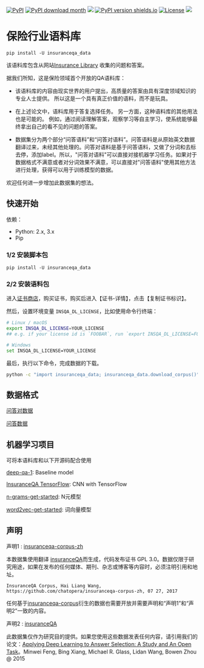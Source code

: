 [![PyPI](https://img.shields.io/pypi/v/insuranceqa_data.svg)](https://pypi.python.org/pypi/insuranceqa_data) [![PyPI download month](https://img.shields.io/pypi/dm/insuranceqa_data.svg)](https://pypi.python.org/pypi/insuranceqa_data/) [![](https://img.shields.io/pypi/pyversions/insuranceqa_data.svg)](https://pypi.org/pypi/insuranceqa_data/) [![PyPI version shields.io](https://img.shields.io/pypi/v/insuranceqa_data.svg)](https://pypi.python.org/pypi/insuranceqa_data/) [![License](https://cdndownload2.chatopera.com/cskefu/licenses/chunsong1.0.svg)](https://www.cskefu.com/licenses/v1.html "开源许可协议") [![](https://img.shields.io/pypi/format/insuranceqa_data.svg)](https://pypi.org/pypi/insuranceqa_data/)

# 保险行业语料库

```
pip install -U insuranceqa_data
```

该语料库包含从网站[Insurance Library](http://www.insurancelibrary.com/) 收集的问题和答案。

据我们所知，这是保险领域首个开放的QA语料库：

* 该语料库的内容由现实世界的用户提出，高质量的答案由具有深度领域知识的专业人士提供。 所以这是一个具有真正价值的语料，而不是玩具。

* 在上述论文中，语料库用于答复选择任务。 另一方面，这种语料库的其他用法也是可能的。 例如，通过阅读理解答案，观察学习等自主学习，使系统能够最终拿出自己的看不见的问题的答案。

* 数据集分为两个部分“问答语料”和“问答对语料”。问答语料是从原始英文数据翻译过来，未经其他处理的。问答对语料是基于问答语料，又做了分词和去标去停，添加label。所以，"问答对语料"可以直接对接机器学习任务。如果对于数据格式不满意或者对分词效果不满意，可以直接对"问答语料"使用其他方法进行处理，获得可以用于训练模型的数据。

欢迎任何进一步增加此数据集的想法。

## 快速开始

依赖：

* Python: 2.x, 3.x
* Pip

### 1/2 安装脚本包

```
pip install -U insuranceqa_data
```

### 2/2 安装语料包

进入[证书商店](https://store.chatopera.com/product/insqa001)，购买证书，购买后进入【证书-详情】，点击【复制证书标识】。

然后，设置环境变量 `INSQA_DL_LICENSE`，比如使用命令行终端：

```bash
# Linux / macOS
export INSQA_DL_LICENSE=YOUR_LICENSE
## e.g. if your license id is `FOOBAR`, run `export INSQA_DL_LICENSE=FOOBAR`

# Windows
set INSQA_DL_LICENSE=YOUR_LICENSE
```

最后，执行以下命令，完成数据的下载。

```bash
python -c "import insuranceqa_data; insuranceqa_data.download_corpus()"
```


## 数据格式

[问答对数据](https://github.com/chatopera/insuranceqa-corpus-zh/wiki/%E9%97%AE%E7%AD%94%E5%AF%B9%E6%95%B0%E6%8D%AE)

[问答数据](https://github.com/chatopera/insuranceqa-corpus-zh/wiki/%E9%97%AE%E7%AD%94%E8%AF%AD%E6%96%99)

## 机器学习项目

可将本语料库和以下开源码配合使用


[deep-qa-1](https://github.com/chatopera/insuranceqa-corpus-zh/tree/release/deep_qa_1): Baseline model

[InsuranceQA TensorFlow](https://github.com/l11x0m7/InsuranceQA_zh): CNN with TensorFlow

[n-grams-get-started](https://github.com/Samurais/n-grams-get-started): N元模型

[word2vec-get-started](https://github.com/Samurais/word2vec-get-started): 词向量模型


## 声明

声明1 : [insuranceqa-corpus-zh](https://github.com/chatopera/insuranceqa-corpus-zh)

本数据集使用翻译 [insuranceQA](https://github.com/shuzi/insuranceQA)而生成，代码发布证书 GPL 3.0。数据仅限于研究用途，如果在发布的任何媒体、期刊、杂志或博客等内容时，必须注明引用和地址。

```
InsuranceQA Corpus, Hai Liang Wang, https://github.com/chatopera/insuranceqa-corpus-zh, 07 27, 2017
```

任何基于[insuranceqa-corpus](https://github.com/chatopera/insuranceqa-corpus-zh)衍生的数据也需要开放并需要声明和“声明1”和“声明2”一致的内容。

声明2 : [insuranceQA](https://github.com/shuzi/insuranceQA)

此数据集仅作为研究目的提供。如果您使用这些数据发表任何内容，请引用我们的论文：[Applying Deep Learning to Answer Selection: A Study and An Open Task](https://arxiv.org/abs/1508.01585)。Minwei Feng, Bing Xiang, Michael R. Glass, Lidan Wang, Bowen Zhou @ 2015